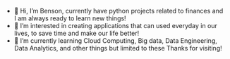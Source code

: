 - 👋 Hi, I’m Benson, currently have python projects related to finances and I am always ready to learn new things!
- 👀 I’m interested in creating applications that can used everyday in our lives, to save time and make our life better!
- 🌱 I’m currently learning Cloud Computing, Big data, Data Engineering, Data Analytics, and other things but limited to these
Thanks for visiting!


<!---
bensonchn/bensonchn is a ✨ special ✨ repository because its `README.md` (this file) appears on your GitHub profile.
You can click the Preview link to take a look at your changes.
--->

